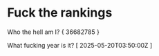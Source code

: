 # Fuck the rankings

Who the hell am I?
{ 36682785 }

What fucking year is it?
[ 2025-05-20T03:50:00Z ]
